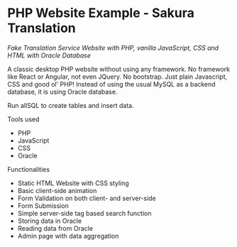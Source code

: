 # PHP Website Example - Sakura Translation
*Fake Translation Service Website with PHP, vanilla JavaScript, CSS and HTML with Oracle Database*

A classic desktop PHP website without using any framework. No framework like React or Angular, not even JQuery. No bootstrap. Just plain Javascript, CSS and good ol' PHP! Instead of using the usual MySQL as a backend database, it is using Oracle database.

Run allSQL to create tables and insert data. 

Tools used
- PHP
- JavaScript
- CSS
- Oracle

Functionalities
- Static HTML Website with CSS styling
- Basic client-side animation
- Form Validation on both client- and server-side
- Form Submission
- Simple server-side tag based search function
- Storing data in Oracle
- Reading data from Oracle
- Admin page with data aggregation






